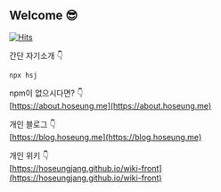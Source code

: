 ## Welcome 😎
[![Hits](https://hits.seeyoufarm.com/api/count/incr/badge.svg?url=https%3A%2F%2Fgithub.com%2FHoseungJang&count_bg=%2379C83D&title_bg=%23555555&icon=&icon_color=%23E7E7E7&title=hits&edge_flat=false)](https://hits.seeyoufarm.com)

간단 자기소개 👇
```
npx hsj
```
npm이 없으시다면? 👇<br>
[https://about.hoseung.me](https://about.hoseung.me)

개인 블로그 👇<br>
[https://blog.hoseung.me](https://blog.hoseung.me)

개인 위키 👇<br>
[https://hoseungjang.github.io/wiki-front](https://hoseungjang.github.io/wiki-front)
